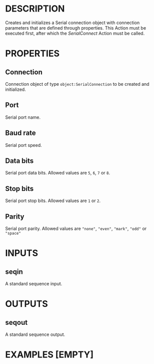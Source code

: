 # DESCRIPTION

Creates and initializes a Serial connection object with connection parameters that are defined through properties. This Action must be executed first, after which the _SerialConnect_ Action must be called.

# PROPERTIES

## Connection

Connection object of type `object:SerialConnection` to be created and initialized.

## Port

Serial port name.

## Baud rate

Serial port speed.

## Data bits

Serial port data bits. Allowed values are `5`, `6`, `7` or `8`.

## Stop bits

Serial port stop bits. Allowed values are `1` or `2`.

## Parity

Serial port parity. Allowed values are `"none"`, `"even"`, `"mark"`, `"odd"` or `"space"`

# INPUTS

## seqin

A standard sequence input.

# OUTPUTS

## seqout

A standard sequence output.

# EXAMPLES [EMPTY]
